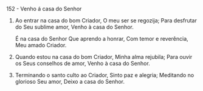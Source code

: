 152 - Venho á casa do Senhor

1. Ao entrar na casa do bom Criador,
   O meu ser se regozija;
   Para desfrutar do Seu sublime amor,
   Venho à casa do Senhor.

   É na casa do Senhor
   Que aprendo a honrar,
   Com temor e reverência,
   Meu amado Criador.

2. Quando estou na casa do bom Criador,
   Minha alma rejubila;
   Para ouvir os Seus conselhos de amor,
   Venho à casa do Senhor.

3. Terminando o santo culto ao Criador,
   Sinto paz e alegria;
   Meditando no glorioso Seu amor,
   Deixo a casa do Senhor.
